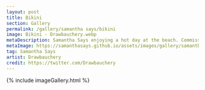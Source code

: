 ```yaml
---
layout: post
title: Bikini
section: Gallery
permalink: /gallery/samantha says/bikini
image: Bikini - Drawbauchery.webp
metaDescription: Samantha Says enjoying a hot day at the beach. Commissioned from Drawbauchery.
metaImage: https://samanthasays.github.io/assets/images/gallery/samantha says/Bikini - Drawbauchery.webp
tag: Samantha Says
artist: Drawbauchery
credit: https://twitter.com/Drawbauchery
---
```

{% include imageGallery.html %}